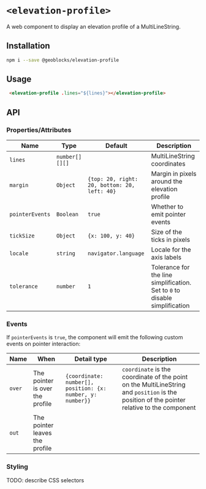 # `<elevation-profile>`

A web component to display an elevation profile of a MultiLineString.

## Installation

```bash
npm i --save @geoblocks/elevation-profile
```

## Usage

```html
 <elevation-profile .lines="${lines}"></elevation-profile>
```

## API

### Properties/Attributes

| Name            | Type             | Default                                      | Description
| --------------- | ---------------- | -------------------------------------------- | -----------
| `lines`         | `number[][][]`   |                                              | MultiLineString coordinates
| `margin`        | `Object`         | `{top: 20, right: 20, bottom: 20, left: 40}` | Margin in pixels around the elevation profile
| `pointerEvents` | `Boolean`        | `true`                                       | Whether to emit pointer events
| `tickSize`      | `Object`         | `{x: 100, y: 40}`                            | Size of the ticks in pixels
| `locale`        | `string`         | `navigator.language`                         | Locale for the axis labels
| `tolerance`     | `number`         | `1`                                          | Tolerance for the line simplification. Set to `0` to disable simplification

### Events

If `pointerEvents` is `true`, the component will emit the following custom events on pointer interaction:

| Name            | When                                        | Detail type                                                | Description
| --------------- | ------------------------------------------- | ---------------------------------------------------------- | -----------
| `over`          | The pointer is over the profile  | `{coordinate: number[], position: {x: number, y: number}}` | `coordinate` is the coordinate of the point on the MultiLineString and `position` is the position of the pointer relative to the component
| `out`           | The pointer leaves the profile   |  |

### Styling

TODO: describe CSS selectors
